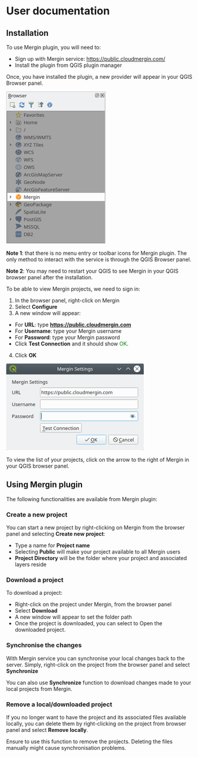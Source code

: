 # User documentation

## Installation
To use Mergin plugin, you will need to:
- Sign up with Mergin service: https://public.cloudmergin.com/
- Install the plugin from QGIS plugin manager

Once, you have installed the plugin, a new provider will appear in your QGIS Browser panel.

<img src="docs/images/mergin-browser.png">

**Note 1**: that there is no menu entry or toolbar icons for Mergin plugin. The only method to interact with the service is through the QGIS Browser panel.

**Note 2**: You may need to restart your QGIS to see Mergin in your QGIS browser panel after the installation.

To be able to view Mergin projects, we need to sign in:

1. In the browser panel, right-click on Mergin
2. Select **Configure**
3. A new window will appear:
  - For **URL**: type **https://public.cloudmergin.com**
  - For **Username**: type your Mergin username
  - For **Password**: type your Mergin password
  - Click **Test Connection** and it should show <span style="color:green">OK</span>.
4. Click **OK**

<img src="docs/images/mergin-settings.png">

To view the list of your projects, click on the arrow to the right of Mergin in your QGIS browser panel.

## Using Mergin plugin
The following functionalities are available from Mergin plugin:

### Create a new project
You can start a new project by right-clicking on Mergin from the browser panel and selecting **Create new project**:

- Type a name for **Project name**
- Selecting **Public** will make your project available to all Mergin users
- **Project Directory** will be the folder where your project and associated layers reside

### Download a project
To download a project:

- Right-click on the project under Mergin, from the browser panel
- Select **Download**
- A new window will appear to set the folder path
- Once the project is downloaded, you can select to Open the downloaded project.

### Synchronise the changes
With Mergin service you can synchronise your local changes back to the server. Simply, right-click on the project from the browser panel and select **Synchronize**

You can also use **Synchronize** function to download changes made to your local projects from Mergin.

### Remove a local/downloaded project
If you no longer want to have the project and its associated files available locally, you can delete them by right-clicking on the project from browser panel and select **Remove locally**.

Ensure to use this function to remove the projects. Deleting the files manually might cause synchronisation problems.
